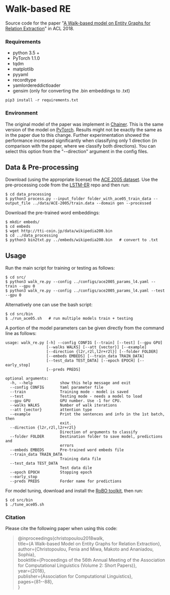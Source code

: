 
# Walk-based RE
Source code for the paper "[A Walk-based model on Entity Graphs for Relation Extraction](https://www.aclweb.org/anthology/P18-2014/)" in ACL 2018.


### Requirements
- python 3.5 +
- PyTorch 1.1.0
- tqdm
- matplotlib
- pyyaml
- recordtype
- yamlordereddictloader
- gensim (only for converting the .bin embeddings to .txt)
```
pip3 install -r requirements.txt
```

### Environment
The original model of the paper was implement in [Chainer](https://chainer.org/). This is the same version of the model on [PyTorch](https://pytorch.org/).
Results might not be exactly the same as in the paper due to this change.
Further experimentation showed the performance increased significantly when classifying only 1 direction (in comparison with the paper, where we classify both directions). 
You can select this option from the "--direction" argument in the config files.




## Data & Pre-processing
Download (using the appropriate license) the [ACE 2005 dataset](https://catalog.ldc.upenn.edu/LDC2006T06).
Use the pre-processing code from the [LSTM-ER](https://github.com/tticoin/LSTM-ER) repo and then run:
```
$ cd data_processing
$ python3 process.py --input_folder folder_with_ace05_train_data --output_file ../data/ACE-2005/train.data --domain gen --processed 
```

Download the pre-trained word embeddings:
```
$ mkdir embeds/
$ cd embeds
$ wget http://tti-coin.jp/data/wikipedia200.bin
$ cd ../data_processing
$ python3 bin2txt.py ../embeds/wikipedia200.bin   # convert to .txt
```

## Usage
Run the main script for training or testing as follows:
```
$ cd src/
$ python3 walk_re.py --config ../configs/ace2005_params_l4.yaml --train --gpu 0
$ python3 walk_re.py --config ../configs/ace2005_params_l4.yaml --test --gpu 0
```
Alternatively one can use the bash script:
```
$ cd src/bin
$ ./run_ace05.sh   # run multiple models train + testing
```
A portion of the model parameters can be given directly from the command line as follows:
```
usage: walk_re.py [-h] --config CONFIG [--train] [--test] [--gpu GPU]
                  [--walks WALKS] [--att {vector}] [--example]
                  [--direction {l2r,r2l,l2r+r2l}] [--folder FOLDER]
                  [--embeds EMBEDS] [--train_data TRAIN_DATA]
                  [--test_data TEST_DATA] [--epoch EPOCH] [--early_stop]
                  [--preds PREDS]

optional arguments:
  -h, --help            show this help message and exit
  --config CONFIG       Yaml parameter file
  --train               Training mode - model is saved
  --test                Testing mode - needs a model to load
  --gpu GPU             GPU number. Use -1 for CPU.
  --walks WALKS         Number of walk iterations
  --att {vector}        attention type
  --example             Print the sentences and info in the 1st batch, then
                        exit.
  --direction {l2r,r2l,l2r+r2l}
                        Direction of arguments to classify
  --folder FOLDER       Destination folder to save model, predictions and
                        errors
  --embeds EMBEDS       Pre-trained word embeds file
  --train_data TRAIN_DATA
                        Training data file
  --test_data TEST_DATA
                        Test data dile
  --epoch EPOCH         Stopping epoch
  --early_stop
  --preds PREDS         Forder name for predictions
```


For model tuning, download and install the [RoBO toolkit](https://github.com/automl/RoBO), then run:
```
$ cd src/bin
$ ./tune_ace05.sh
```


### Citation
Please cite the following paper when using this code:

> @inproceedings{christopoulou2018walk,  
title={A Walk-based Model on Entity Graphs for Relation Extraction},  
author={Christopoulou, Fenia and Miwa, Makoto and Ananiadou, Sophia},  
booktitle={Proceedings of the 56th Annual Meeting of the Association for Computational Linguistics (Volume 2: Short Papers)},  
year={2018},  
publisher={Association for Computational Linguistics},  
pages={81--88},  
}

